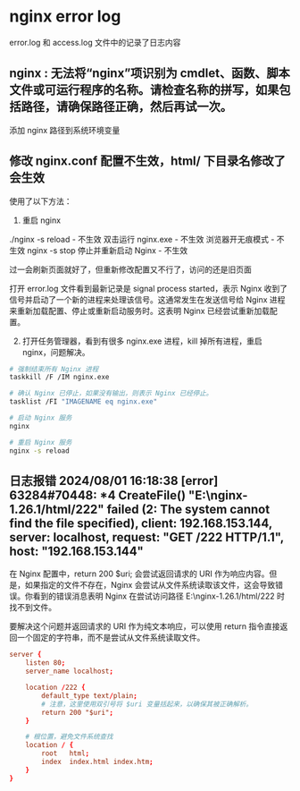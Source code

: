 # nginx error log

error.log 和 access.log 文件中的记录了日志内容

## nginx : 无法将“nginx”项识别为 cmdlet、函数、脚本文件或可运行程序的名称。请检查名称的拼写，如果包括路径，请确保路径正确，然后再试一次。

添加 nginx 路径到系统环境变量

## 修改 nginx.conf 配置不生效，html/ 下目录名修改了会生效

使用了以下方法：

1. 重启 nginx

./nginx -s reload - 不生效
双击运行 nginx.exe - 不生效
浏览器开无痕模式 - 不生效
nginx -s stop 停止并重新启动 Nginx - 不生效

过一会刷新页面就好了，但重新修改配置又不行了，访问的还是旧页面

打开 error.log 文件看到最新记录是 signal process started，表示 Nginx 收到了信号并启动了一个新的进程来处理该信号。这通常发生在发送信号给 Nginx 进程来重新加载配置、停止或重新启动服务时。这表明 Nginx 已经尝试重新加载配置。

2. 打开任务管理器，看到有很多 nginx.exe 进程，kill 掉所有进程，重启 nginx，问题解决。

```sh
# 强制结束所有 Nginx 进程
taskkill /F /IM nginx.exe

# 确认 Nginx 已停止，如果没有输出，则表示 Nginx 已经停止。
tasklist /FI "IMAGENAME eq nginx.exe"

# 启动 Nginx 服务
nginx

# 重启 Nginx 服务
nginx -s reload
```


## 日志报错 2024/08/01 16:18:38 [error] 63284#70448: *4 CreateFile() "E:\nginx-1.26.1/html/222" failed (2: The system cannot find the file specified), client: 192.168.153.144, server: localhost, request: "GET /222 HTTP/1.1", host: "192.168.153.144"

在 Nginx 配置中，return 200 $uri; 会尝试返回请求的 URI 作为响应内容。但是，如果指定的文件不存在，Nginx 会尝试从文件系统读取该文件，这会导致错误。你看到的错误消息表明 Nginx 在尝试访问路径 E:\nginx-1.26.1/html/222 时找不到文件。

要解决这个问题并返回请求的 URI 作为纯文本响应，可以使用 return 指令直接返回一个固定的字符串，而不是尝试从文件系统读取文件。

```conf
server {
    listen 80;
    server_name localhost;

    location /222 {
        default_type text/plain;
        # 注意，这里使用双引号将 $uri 变量括起来，以确保其被正确解析。
        return 200 "$uri";
    }

    # 根位置，避免文件系统查找
    location / {
        root   html;
        index  index.html index.htm;
    }
}

```